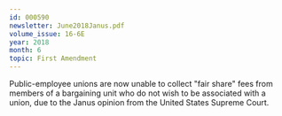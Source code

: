 ```yaml
---
id: 000590
newsletter: June2018Janus.pdf
volume_issue: 16-6E
year: 2018
month: 6
topic: First Amendment
---
```


Public-employee unions are now unable to collect "fair share" fees from members of a bargaining unit who do not wish to be associated with a union, due to the Janus opinion from the United States Supreme Court.